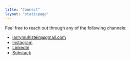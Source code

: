 ```yaml
---
title: "Connect"
layout: "staticpage"
---
```


Feel free to reach out through any of the following channels:

- [larrymuhlstein@gmail.com](mailto:larrymuhlstein@gmail.com)
- [Instagram](https://www.instagram.com/perspectivereflective/)
- [LinkedIn](https://www.linkedin.com/in/larry-muhlstein)
- [Substack](https://larrymuhlstein.substack.com/)
